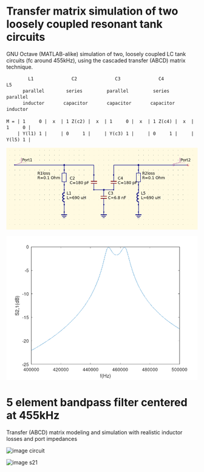 # Transfer matrix simulation of two loosely coupled resonant tank circuits

GNU Octave (MATLAB-alike) simulation of two, loosely coupled LC tank circuits (fc around 455kHz), using the cascaded transfer (ABCD) matrix technique.

```
        L1              C2              C3              C4              L5
      parallel        series         parallel         series         parallel
      inductor       capacitor       capacitor       capacitor       inductor

M = | 1     0 |  x  | 1 Z(c2) |  x  | 1     0 |  x  | 1 Z(c4) |  x  | 1     0 |
    | Y(l1) 1 |     | 0     1 |     | Y(c3) 1 |     | 0     1 |     | Y(l5) 1 |
```

![image circuit2](circuit2.png)

![image s212](s212.png)


# 5 element bandpass filter centered at 455kHz

Transfer (ABCD) matrix modeling and simulation with realistic inductor losses and port impedances

![image circuit](circuit.png)

![image s21](s21.png)




